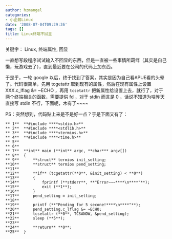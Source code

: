 ```yaml
---
author: hzmangel
categories:
- 小企鹅Linux
date: '2008-07-04T09:29:36'
tags: []
title: Linux终端不回显
---
```

关键字： Linux, 终端属性, 回显

一直想写段程序试试输入不回显的东西，但是一直被一些事情所羁绊（其实是自己懒，玩游戏去了），直到最近要在公司的代码上加东西。

于是乎，一轮 google 以后，终于找到了答案，其实是因为自己看APUE看的头晕了。代码很简单，先用 tcgetattr
取到现有的属性，然后在现有属性上设置 XXX.c_lflag &amp;= ~ECHO ，再用 `tcsetattr`
把新属性给设置上去，就行了，对于两个终端相关的函数，需要提供 fd ，对于 stdin 而言是 0 ，话说不知道为啥昨天直接写 stdin
不行，下面呢，木有了~~~~

PS：突然想到，代码贴上来是不是好一点？于是下面又有了：  

    
    
    ** 1**  **#include ****<stdio.h>**
    ** 2**  **#include ****<stdlib.h>**
    ** 3**  **#include ****<termios.h>**
    ** 4**  **#include ****<time.h>**
    ** 5**
    ** 6**
    ** 7**  **int** main (**int** argc, **char*** argv[])
    ** 8**  {
    ** 9**      **struct** termios init_setting;
    **10**      **struct** termios pend_setting;
    **11**
    **12**      **if** (tcgetattr(**0**, &init_setting) < **0**)
    **13**      {
    **14**          fprintf (**stderr**, **"Error~~~****\n****"**);
    **15**          exit (**1**);
    **16**      }
    **17**      pend_setting = init_setting;
    **18**
    **19**      printf (**"Pending for 5 secone!****\n****"**);
    **20**      pend_setting.c_lflag &= ~ECHO;
    **21**      tcsetattr (**0**, TCSANOW, &pend_setting);
    **22**      sleep (**5**);
    **23**
    **24**      **return** **0**;
    **25**  }